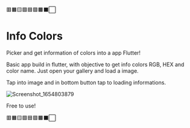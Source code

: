 🟥🟧🟨🟩🟦🟪🟫⬛⬜
# Info Colors

 Picker and get information of colors into a app Flutter!
 
 Basic app build in flutter, with objective to get info colors RGB, HEX and color name. Just open your gallery and load a image. 
 
 Tap into image and in bottom button tap to loading informations.
 
 
![Screenshot_1654803879](https://user-images.githubusercontent.com/37540504/172931935-9332d6ac-ba8c-4b2e-ba9b-bc168a29b356.png)

 
 Free to use!

🟥🟧🟨🟩🟦🟪🟫⬛⬜
